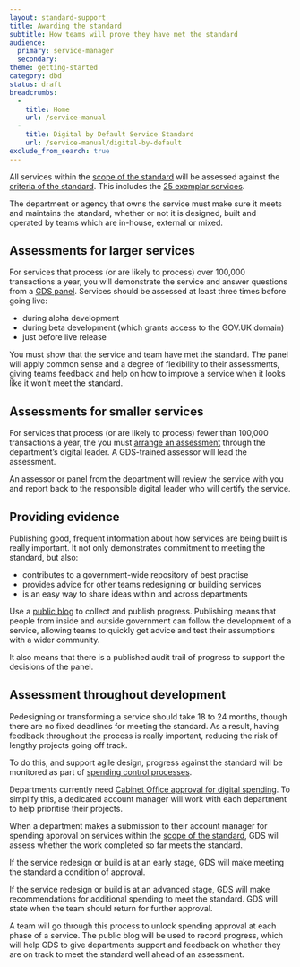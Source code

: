 ```yaml
---
layout: standard-support
title: Awarding the standard
subtitle: How teams will prove they have met the standard
audience:
  primary: service-manager
  secondary:
theme: getting-started
category: dbd
status: draft
breadcrumbs:
  -
    title: Home
    url: /service-manual
  -
    title: Digital by Default Service Standard
    url: /service-manual/digital-by-default
exclude_from_search: true
---
```


All services within the [scope of the standard](/service-manual/digital-by-default/scope-of-the-standard.html) will be assessed against the [criteria of the standard](/service-manual/digital-by-default). This includes the [25 exemplar services](https://www.gov.uk/transformation).

The department or agency that owns the service must make sure it meets and maintains the standard, whether or not it is designed, built and operated by teams which are in-house, external or mixed.

## Assessments for larger services

For services that process (or are likely to process) over 100,000 transactions a year, you will demonstrate the service and answer questions from a [GDS panel](/service-manual/digital-by-default/assessments-at-gds). Services should be assessed at least three times before going live:

* during alpha development
* during beta development (which grants access to the GOV.UK domain)
* just before live release

You must show that the service and team have met the standard. The panel will apply common sense and a degree of flexibility to their assessments, giving teams feedback and help on how to improve a service when it looks like it won’t meet the standard.

## Assessments for smaller services

For services that process (or are likely to process) fewer than 100,000 transactions a year, the you must [arrange an assessment](/service-manual/digital-by-default/self-certification) through the department’s digital leader. A GDS-trained assessor will lead the assessment.

An assessor or panel from the department will review the service with you and report back to the responsible digital leader who will certify the service.

## Providing evidence

Publishing good, frequent information about how services are being built is really important. It not only demonstrates commitment to meeting the standard, but also:

* contributes to a government-wide repository of best practise
* provides advice for other teams redesigning or building services
* is an easy way to share ideas within and across departments

Use a [public blog](/service-manual/communications/index.html) to collect and publish progress. Publishing means that people from inside and outside government can follow the development of a service, allowing teams to quickly get advice and test their assumptions with a wider community.

It also means that there is a published audit trail of progress to support the decisions of the panel.

## Assessment throughout development

Redesigning or transforming a service should take 18 to 24 months, though there are no fixed deadlines for meeting the standard. As a result, having feedback throughout the process is really important, reducing the risk of lengthy projects going off track.

To do this, and support agile design, progress against the standard will be monitored as part of [spending control processes](/service-manual/technology/spending-controls.html).

Departments currently need [Cabinet Office approval for digital spending](/government/publications/cabinet-office-controls). To simplify this, a dedicated account manager will work with each department to help prioritise their projects.

When a department makes a submission to their account manager for spending approval on services within the [scope of the standard](/service-manual/digital-by-default/scope-of-the-standard), GDS will assess whether the work completed so far meets the standard.

If the service redesign or build is at an early stage, GDS will make meeting the standard a condition of approval.

If the service redesign or build is at an advanced stage, GDS will make recommendations for additional spending to meet the standard. GDS will state when the team should return for further approval.

A team will go through this process to unlock spending approval at each phase of a service. The public blog will be used to record progress, which will help GDS to give departments support and feedback on whether they are on track to meet the standard well ahead of an assessment.
